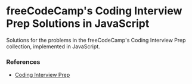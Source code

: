 <h1>freeCodeCamp's Coding Interview Prep Solutions in JavaScript</h1>

<p>Solutions for the problems in the freeCodeCamp's Coding Interview Prep collection, implemented in JavaScript.</p>

<h3>References</h3>
<ul>
  <li><a href="https://www.freecodecamp.org/learn/coding-interview-prep/">
    Coding Interview Prep
  </a></li>
</ul>
